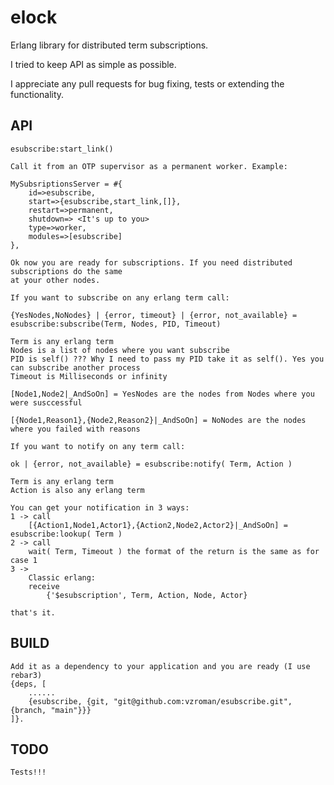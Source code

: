 # elock
Erlang library for distributed term subscriptions.

I tried to keep API as simple as possible.

I appreciate any pull requests for bug fixing, tests or extending the functionality.

API
-----

    esubscribe:start_link()
    
    Call it from an OTP supervisor as a permanent worker. Example:
    
    MySubsriptionsServer = #{
        id=>esubscribe,
        start=>{esubscribe,start_link,[]},
        restart=>permanent,
        shutdown=> <It's up to you>
        type=>worker,
        modules=>[esubscribe]
    },
    
    Ok now you are ready for subscriptions. If you need distributed subscriptions do the same
    at your other nodes.
    
    If you want to subscribe on any erlang term call:
    
    {YesNodes,NoNodes} | {error, timeout} | {error, not_available} =  esubscribe:subscribe(Term, Nodes, PID, Timeout)

    Term is any erlang term
    Nodes is a list of nodes where you want subscribe
    PID is self() ??? Why I need to pass my PID take it as self(). Yes you can subscribe another process
    Timeout is Milliseconds or infinity
    
    [Node1,Node2|_AndSoOn] = YesNodes are the nodes from Nodes where you were susccessful
    
    [{Node1,Reason1},{Node2,Reason2}|_AndSoOn] = NoNodes are the nodes where you failed with reasons
    
    If you want to notify on any term call:
    
    ok | {error, not_available} = esubscribe:notify( Term, Action )
    
    Term is any erlang term
    Action is also any erlang term

    You can get your notification in 3 ways:
    1 -> call 
        [{Action1,Node1,Actor1},{Action2,Node2,Actor2}|_AndSoOn] = esubscribe:lookup( Term ) 
    2 -> call
        wait( Term, Timeout ) the format of the return is the same as for case 1
    3 -> 
        Classic erlang:
        receive
            {'$esubscription', Term, Action, Node, Actor}

    that's it.
    
    
    
BUILD
-----
    Add it as a dependency to your application and you are ready (I use rebar3)
    {deps, [
        ......
        {esubscribe, {git, "git@github.com:vzroman/esubscribe.git", {branch, "main"}}}
    ]}.

TODO
-----
    Tests!!!
    